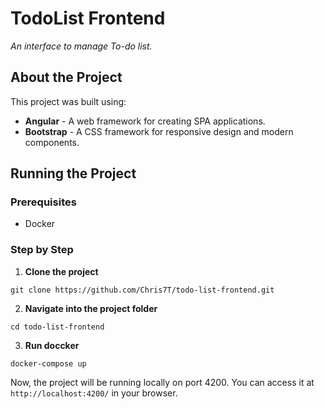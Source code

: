 # TodoList Frontend

_An interface to manage To-do list._

## About the Project

This project was built using:

- **Angular** - A web framework for creating SPA applications.
- **Bootstrap** - A CSS framework for responsive design and modern components.

## Running the Project

### Prerequisites

- Docker

### Step by Step

1. **Clone the project**
```
git clone https://github.com/Chris7T/todo-list-frontend.git
```
2. **Navigate into the project folder**
```
cd todo-list-frontend
```
3. **Run doccker**
```
docker-compose up
```
Now, the project will be running locally on port 4200. You can access it at `http://localhost:4200/` in your browser.
